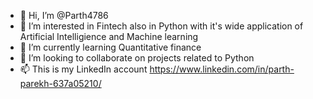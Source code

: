 - 👋 Hi, I’m @Parth4786
- 👀 I’m interested in Fintech also in Python with it's wide application of Artificial Intelligience and Machine learning
- 🌱 I’m currently learning Quantitative finance
- 💞️ I’m looking to collaborate on projects related to Python 
- 📫 This is my LinkedIn account https://www.linkedin.com/in/parth-parekh-637a05210/

<!---
Parth4786/Parth4786 is a ✨ special ✨ repository because its `README.md` (this file) appears on your GitHub profile.
You can click the Preview link to take a look at your changes.
--->
